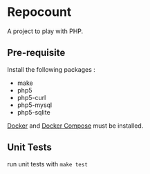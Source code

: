 
# Repocount

A project to play with PHP. 

## Pre-requisite

Install the following packages :

* make
* php5
* php5-curl
* php5-mysql
* php5-sqlite

[Docker](https://docs.docker.com/installation/) and [Docker Compose](https://docs.docker.com/compose/install/) must be installed.

## Unit Tests

run unit tests with ``make test``
